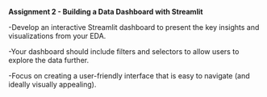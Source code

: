 **Assignment 2 - Building a Data Dashboard with Streamlit**

-Develop an interactive Streamlit dashboard to present the key insights and visualizations from your EDA.

-Your dashboard should include filters and selectors to allow users to explore the data further.

-Focus on creating a user-friendly interface that is easy to navigate (and ideally visually appealing).
